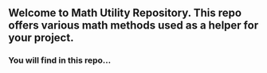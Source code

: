 ## Welcome to Math Utility Repository. This repo offers various math methods used as a helper for your project.
### You will find in this repo...
